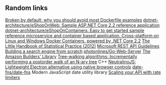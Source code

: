 ## Random links


[Broken by default: why you should avoid most Dockerfile examples](https://pythonspeed.com/articles/dockerizing-python-is-hard/)
[dotnet-architecture/eShopOnWeb: Sample ASP.NET Core 2.2 reference application](https://github.com/dotnet-architecture/eShopOnWeb)
[dotnet-architecture/eShopOnContainers: Easy to get started sample reference microservice and container based application. Cross-platform on Linux and Windows Docker Containers, powered by .NET Core 2.2](https://github.com/dotnet-architecture/eShopOnContainers)
[The Little Handbook of Statistical Practice (2012)](http://www.jerrydallal.com/LHSP/LHSP.htm)
[Microsoft REST API Guidelines](https://github.com/Microsoft/api-guidelines/blob/master/Guidelines.md)
[Building a search engine from scratch](https://0x65.dev/blog/2019-12-06/building-a-search-engine-from-scratch.html)
[photonlines/Go-Web-Server](https://github.com/photonlines/Go-Web-Server)
[The Amazon Builders' Library](https://aws.amazon.com/builders-library/?cards-body.sort-by=item.additionalFields.customSort&cards-body.sort-order=asc)
[Tree-walking algorithms: Incrementally performing a postorder walk of an N-ary tree](https://devblogs.microsoft.com/oldnewthing/20200108-00/?p=103307) С++
[NeutralinoJS: Lightweight Electron alternative using native browser controls](https://neutralino.js.org/)
[date-fns/date-fns](https://github.com/date-fns/date-fns) Modern JavaScript date utility library
[Scaling your API with rate limiters](https://stripe.com/blog/rate-limiters)